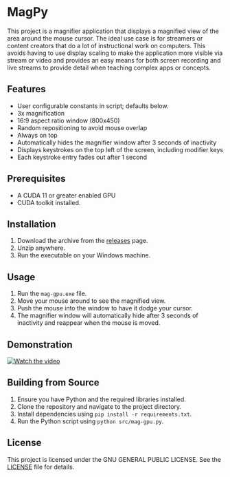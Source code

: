 # MagPy

This project is a magnifier application that displays a magnified view of the area around the mouse cursor. The ideal use case is for streamers or content creators that do a lot of instructional work on computers. This avoids having to use display scaling to make the application more visible via stream or video and provides an easy means for both screen recording and live streams to provide detail when teaching complex apps or concepts.

## Features

- User configurable constants in script; defaults below.
- 3x magnification 
- 16:9 aspect ratio window (800x450)
- Random repositioning to avoid mouse overlap
- Always on top
- Automatically hides the magnifier window after 3 seconds of inactivity
- Displays keystrokes on the top left of the screen, including modifier keys
- Each keystroke entry fades out after 1 second

## Prerequisites
 - A CUDA 11 or greater enabled GPU
 - CUDA toolkit installed.

## Installation

1. Download the archive from the [releases](https://github.com/your-username/your-repo-name/releases) page.
2. Unzip anywhere.
3. Run the executable on your Windows machine.

## Usage

1. Run the `mag-gpu.exe` file.
2. Move your mouse around to see the magnified view.
3. Push the mouse into the window to have it dodge your cursor.
4. The magnifier window will automatically hide after 3 seconds of inactivity and reappear when the mouse is moved.

## Demonstration
[![Watch the video](https://img.youtube.com/vi/_GyVdYprzC0/maxresdefault.jpg)](https://www.youtube.com/watch?v=_GyVdYprzC0)

## Building from Source

1. Ensure you have Python and the required libraries installed.
2. Clone the repository and navigate to the project directory.
3. Install dependencies using `pip install -r requirements.txt`.
4. Run the Python script using `python src/mag-gpu.py`.

## License

This project is licensed under the GNU GENERAL PUBLIC LICENSE. See the [LICENSE](LICENSE) file for details.
